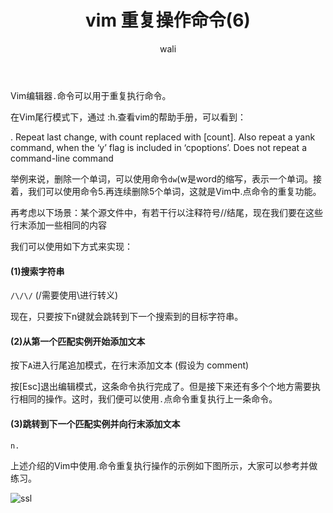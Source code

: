﻿---
layout: post
title: vim 重复操作命令(6)  #标题
tagline: Vim编辑器.命令可以用于重复执行命令
author: wali    #作者
tag: vim     #标签
ghurl:        #github url
ghurl_zip:    #github zip下载
comments: true

post_nav: false 
group_tag: vim 技巧
---

Vim编辑器`.`命令可以用于重复执行命令。

在Vim尾行模式下，通过 :h.查看vim的帮助手册，可以看到：

. Repeat last change, with count replaced with [count]. Also repeat a yank command, when the ‘y’ flag is included in ‘cpoptions’. Does not repeat a command-line command

举例来说，删除一个单词，可以使用命令`dw`(w是word的缩写，表示一个单词。接着，我们可以使用命令5.再连续删除5个单词，这就是Vim中.点命令的重复功能。

再考虑以下场景：某个源文件中，有若干行以注释符号//结尾，现在我们要在这些行末添加一些相同的内容

我们可以使用如下方式来实现：

####  (1)搜索字符串

`/\/\/` (/需要使用\进行转义)

现在，只要按下n键就会跳转到下一个搜索到的目标字符串。

#### (2)从第一个匹配实例开始添加文本

按下`A`进入行尾追加模式，在行末添加文本 (假设为 comment)

按[Esc]退出编辑模式，这条命令执行完成了。但是接下来还有多个个地方需要执行相同的操作。这时，我们便可以使用`.`点命令重复执行上一条命令。

#### (3)跳转到下一个匹配实例并向行末添加文本

`n.`

上述介绍的Vim中使用.命令重复执行操作的示例如下图所示，大家可以参考并做练习。

![ssl](http://walidream.com:9999/blogImage/linux/linux_5.gif)



































































































































































































